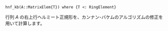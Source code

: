 ```
hnf_kb(A::MatrixElem{T}) where {T <: RingElement}
```

行列 $A$ の右上行ヘルミート正規形を、カンナン-バケムのアルゴリズムの修正を用いて計算します。
